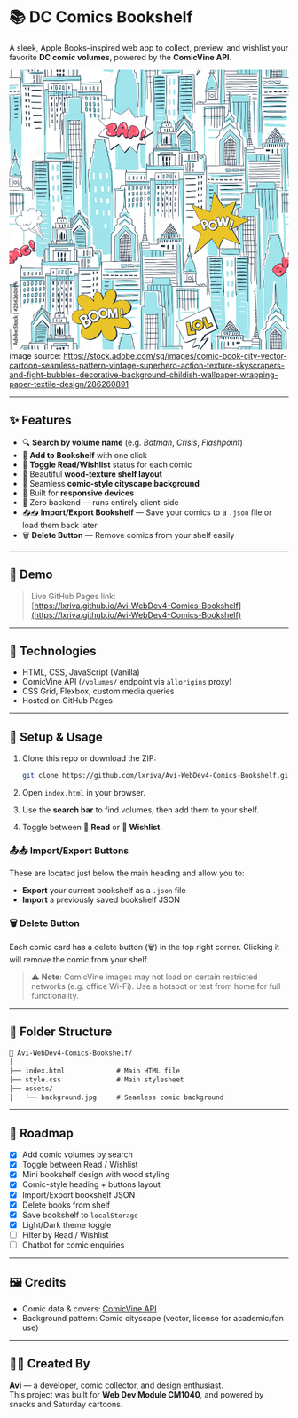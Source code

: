 # 📚 DC Comics Bookshelf

A sleek, Apple Books–inspired web app to collect, preview, and wishlist your favorite **DC comic volumes**, powered by the **ComicVine API**.

![screenshot](assets/background.jpg)
image source: https://stock.adobe.com/sg/images/comic-book-city-vector-cartoon-seamless-pattern-vintage-superhero-action-texture-skyscrapers-and-fight-bubbles-decorative-background-childish-wallpaper-wrapping-paper-textile-design/286260891

---

## ✨ Features

- 🔍 **Search by volume name** (e.g. *Batman*, *Crisis*, *Flashpoint*)
- 📖 **Add to Bookshelf** with one click
- 🌟 **Toggle Read/Wishlist** status for each comic
- 🧱 Beautiful **wood-texture shelf layout**
- 🎨 Seamless **comic-style cityscape background**
- 🔄 Built for **responsive devices**
- 🧠 Zero backend — runs entirely client-side
- 📤📥 **Import/Export Bookshelf** — Save your comics to a `.json` file or load them back later
- 🗑️ **Delete Button** — Remove comics from your shelf easily

---

## 🚀 Demo

> Live GitHub Pages link:  
[https://lxriva.github.io/Avi-WebDev4-Comics-Bookshelf](https://lxriva.github.io/Avi-WebDev4-Comics-Bookshelf)

---

## 🧰 Technologies

- HTML, CSS, JavaScript (Vanilla)
- ComicVine API (`/volumes/` endpoint via `allorigins` proxy)
- CSS Grid, Flexbox, custom media queries
- Hosted on GitHub Pages

---

## 🔑 Setup & Usage

1. Clone this repo or download the ZIP:
   ```bash
   git clone https://github.com/lxriva/Avi-WebDev4-Comics-Bookshelf.git
   ```

2. Open `index.html` in your browser.

3. Use the **search bar** to find volumes, then add them to your shelf.

4. Toggle between 📖 **Read** or 🌟 **Wishlist**.

### 📤📥 Import/Export Buttons

These are located just below the main heading and allow you to:

- **Export** your current bookshelf as a `.json` file
- **Import** a previously saved bookshelf JSON

### 🗑️ Delete Button

Each comic card has a delete button (🗑️) in the top right corner.
Clicking it will remove the comic from your shelf.

> ⚠️ **Note**: ComicVine images may not load on certain restricted networks (e.g. office Wi-Fi). Use a hotspot or test from home for full functionality.

---

## 📂 Folder Structure

```
📁 Avi-WebDev4-Comics-Bookshelf/
│
├── index.html             # Main HTML file
├── style.css              # Main stylesheet
├── assets/
│   └── background.jpg     # Seamless comic background
```

---

## 📌 Roadmap

- [x] Add comic volumes by search
- [x] Toggle between Read / Wishlist
- [x] Mini bookshelf design with wood styling
- [x] Comic-style heading + buttons layout
- [x] Import/Export bookshelf JSON
- [x] Delete books from shelf
- [x] Save bookshelf to `localStorage`
- [x] Light/Dark theme toggle
- [ ] Filter by Read / Wishlist
- [ ] Chatbot for comic enquiries

---

## 🖼️ Credits

- Comic data & covers: [ComicVine API](https://comicvine.gamespot.com/api/)
- Background pattern: Comic cityscape (vector, license for academic/fan use)

---

## 👨‍💻 Created By

**Avi** — a developer, comic collector, and design enthusiast.  
This project was built for **Web Dev Module CM1040**, and powered by snacks and Saturday cartoons.
